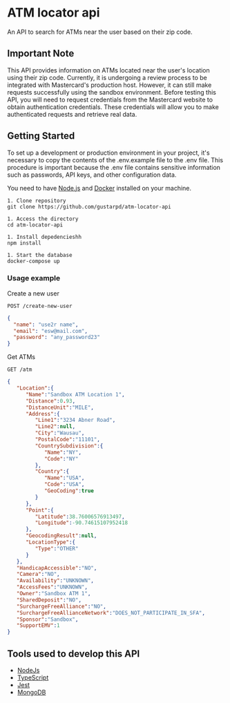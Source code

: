 # ATM locator api
An API to search for ATMs near the user based on their zip code.
## Important Note
This API provides information on ATMs located near the user's location using their zip code. Currently, it is undergoing a review process to be integrated with Mastercard's production host. However, it can still make requests successfully using the sandbox environment. Before testing this API, you will need to request credentials from the Mastercard website to obtain authentication credentials. These credentials will allow you to make authenticated requests and retrieve real data.

## Getting Started

To set up a development or production environment in your project, it's necessary to copy the contents of the .env.example file to the .env file. This procedure is important because the .env file contains sensitive information such as passwords, API keys, and other configuration data.

You need to have <a href="https://nodejs.org/en/download">Node.js</a> and <a href="https://docs.docker.com/get-docker/">Docker<a> installed on your machine.

```
1. Clone repository
git clone https://github.com/gustarpd/atm-locator-api

1. Access the directory
cd atm-locator-api

1. Install depedencieshh
npm install

1. Start the database
docker-compose up

```
### Usage example

Create a new user
```
POST /create-new-user
```
```json 
{
  "name": "use2r name",
  "email": "esw@mail.com",
  "password": "any_password23"
}

```

Get ATMs 

```
GET /atm
```

```json 
{
   "Location":{
      "Name":"Sandbox ATM Location 1",
      "Distance":0.93,
      "DistanceUnit":"MILE",
      "Address":{
         "Line1":"3234 Abner Road",
         "Line2":null,
         "City":"Wausau",
         "PostalCode":"11101",
         "CountrySubdivision":{
            "Name":"NY",
            "Code":"NY"
         },
         "Country":{
            "Name":"USA",
            "Code":"USA",
            "GeoCoding":true
         }
      },
      "Point":{
         "Latitude":38.76006576913497,
         "Longitude":-90.74615107952418
      },
      "GeocodingResult":null,
      "LocationType":{
         "Type":"OTHER"
      }
   },
   "HandicapAccessible":"NO",
   "Camera":"NO",
   "Availability":"UNKNOWN",
   "AccessFees":"UNKNOWN",
   "Owner":"Sandbox ATM 1",
   "SharedDeposit":"NO",
   "SurchargeFreeAlliance":"NO",
   "SurchargeFreeAllianceNetwork":"DOES_NOT_PARTICIPATE_IN_SFA",
   "Sponsor":"Sandbox",
   "SupportEMV":1
}

```
## Tools used to develop this API

- <a href="https://nodejs.org/">NodeJs<a>
- <a href="https://www.typescriptlang.org/">TypeScript<a>
- <a href="https://jestjs.io/">Jest</a>
- <a href="https://www.mongodb.com/">MongoDB</a>